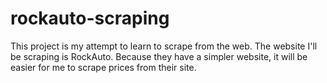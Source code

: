 # rockauto-scraping


This project is my attempt to learn to scrape from the web. The website I'll be scraping is RockAuto. Because they have a simpler website, it will be easier for me to scrape prices from their site.
